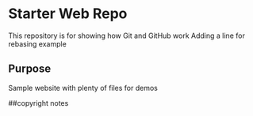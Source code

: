 # Starter Web Repo

This repository is for showing how Git and GitHub work
Adding a line for rebasing example

## Purpose

Sample website with plenty of files for demos

##copyright notes